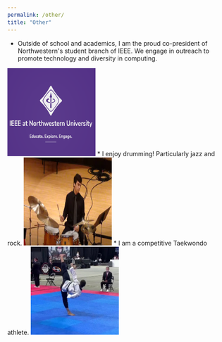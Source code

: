 ```yaml
---
permalink: /other/
title: "Other"
---
```



* Outside of school and academics, I am the proud co-president of Northwestern's student branch of IEEE. We engage in outreach to promote technology and diversity in computing.
<img src="/images/NUIEEE.PNG" alt='' width='200' height='200'>
* I enjoy drumming! Particularly jazz and rock. 
<img src="/images/jazzdrum.PNG" alt='' width='200' height='200'>
* I am a competitive Taekwondo athlete.
<img src="/images/taekwondo.jpg" alt='' width='200' height='200'>
